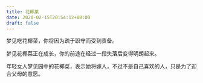 ```yaml
---
title: 花椰莱
date: 2020-02-15T20:54:12+08:00
draft: false
---
```


梦见吃花椰菜，你将因为疏于职守而受到责备。

梦见花椰菜正在成长，你的前途在经过一段失落后变得明朗起来。

年轻女人梦见园中的花椰菜，表示她将嫁人，不过不是自己喜欢的人，只是为了迎合父母的意愿。

